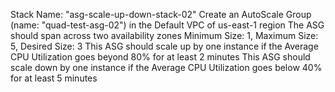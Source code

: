 Stack Name: "asg-scale-up-down-stack-02" Create an AutoScale Group (name: "quad-test-asg-02") in the Default VPC of us-east-1 region The ASG should span across two availability zones Minimum Size: 1, Maximum Size: 5, Desired Size: 3 This ASG should scale up by one instance if the Average CPU Utilization goes beyond 80% for at least 2 minutes This ASG should scale down by one instance if the Average CPU Utilization goes below 40% for at least 5 minutes
